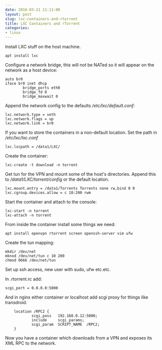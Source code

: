 ```yaml
---
date: 2016-03-21 11:11:00
layout: post
slug: lxc-containers-and-rtorrent 
title: LXC Containers and rTorrent
categories:
- linux
---
```

Install LXC stuff on the host machine.
	
	apt install lxc 

Configure a network bridge, this will not be NATed so it will appear on the network as a host device: 

	auto br0
	iface br0 inet dhcp
        	bridge_ports eth0
	        bridge_fd 0
	        bridge_maxwait 0

Append the network config to the defaults */etc/lxc/default.conf*:

	lxc.network.type = veth
	lxc.network.flags = up
	lxc.network.link = br0

If you want to store the containers in a non-default location. Set the path in */etc/lxc/lxc.conf*

	lxc.lxcpath = /data1/LXC/

Create the container:

	lxc-create -t download -n torrent

Get tun for the VPN and mount some of the host's directories.
Append this to */data1/LXC/torrent/config* or the default location.

	lxc.mount.entry = /data1/Torrents Torrents none rw,bind 0 0
	lxc.cgroup.devices.allow = c 10:200 rwm

Start the container and attach to the console:

	lxc-start -n torrent
	lxc-attach -n torrent

From inside the container install some things we need:

	apt install openvpn rtorrent screen openssh-server vim ufw 

Create the tun mapping:	

	mkdir /dev/net
	mknod /dev/net/tun c 10 200
	chmod 0666 /dev/net/tun

Set up ssh access, new user with sudo, ufw etc.etc.
                                                                              
In .rtorrent.rc add: 

	scgi_port = 0.0.0.0:5000

And in nginx either container or localhost add scgi proxy for things like transdroid.

        location /RPC2 {
                scgi_pass   192.168.0.12:5000;
                include     scgi_params;
                scgi_param  SCRIPT_NAME  /RPC2;
        }

Now you have a container which downloads from a VPN and exposes its XML RPC to the network.

